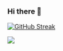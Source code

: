 ### Hi there 👋

[![GitHub Streak](https://streak-stats.demolab.com/?user=Safonov-qa)](https://git.io/streak-stats)

![](https://github-profile-summary-cards.vercel.app/api/cards/profile-details?username=Safonov-qa&theme=solarized_dark)


<!--
**Safonov-qa/Safonov-qa** is a ✨ _special_ ✨ repository because its `README.md` (this file) appears on your GitHub profile.

Here are some ideas to get you started:

- 🔭 I’m currently working on ...
- 🌱 I’m currently learning ...
- 👯 I’m looking to collaborate on ...
- 🤔 I’m looking for help with ...
- 💬 Ask me about ...
- 📫 How to reach me: ...
- 😄 Pronouns: ...
- ⚡ Fun fact: ...
-->
